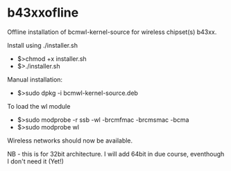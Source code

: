 # b43xxofline
Offline installation of bcmwl-kernel-source for wireless chipset(s) b43xx.

Install using ./installer.sh
- $>chmod +x installer.sh
- $>./installer.sh

Manual installation:
- $>sudo dpkg -i bcmwl-kernel-source.deb 

To load the wl module
- $>sudo modprobe -r ssb -wl -brcmfmac -brcmsmac -bcma
- $>sudo modprobe wl

Wireless networks should now be available.

NB - this is for 32bit architecture. I will add 64bit in due course, eventhough I don't need it (Yet!)

